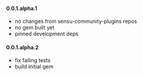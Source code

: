 #### 0.0.1.alpha.1

* no changes from sensu-community-plugins repos
* no gem built yet
* pinned development deps

#### 0.0.1.alpha.2

* fix failing tests
* build initial gem
